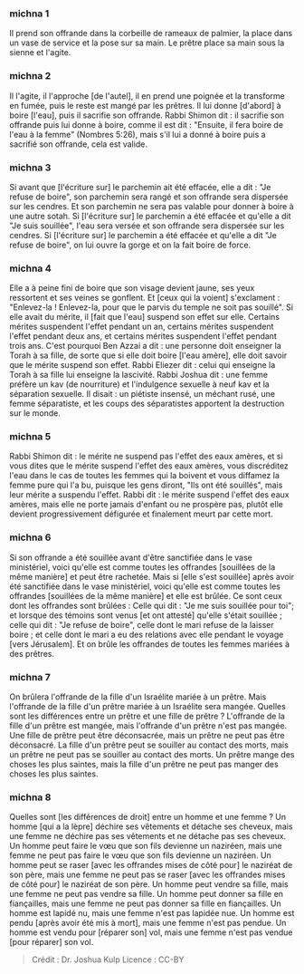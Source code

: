 
### michna 1
Il prend son offrande dans la corbeille de rameaux de palmier, la place dans un vase de service et la pose sur sa main. Le prêtre place sa main sous la sienne et l'agite.

### michna 2
Il l'agite, il l'approche [de l'autel], il en prend une poignée et la transforme en fumée, puis le reste est mangé par les prêtres. Il lui donne [d'abord] à boire [l'eau], puis il sacrifie son offrande. Rabbi Shimon dit : il sacrifie son offrande puis lui donne à boire, comme il est dit : "Ensuite, il fera boire de l'eau à la femme" (Nombres 5:26), mais s'il lui a donné à boire puis a sacrifié son offrande, cela est valide.

### michna 3
Si avant que [l'écriture sur] le parchemin ait été effacée, elle a dit : "Je refuse de boire", son parchemin sera rangé et son offrande sera dispersée sur les cendres. Et son parchemin ne sera pas valable pour donner à boire à une autre sotah. Si [l'écriture sur] le parchemin a été effacée et qu'elle a dit "Je suis souillée", l'eau sera versée et son offrande sera dispersée sur les cendres. Si [l'écriture sur] le parchemin a été effacée et qu'elle a dit "Je refuse de boire", on lui ouvre la gorge et on la fait boire de force.

### michna 4
Elle a à peine fini de boire que son visage devient jaune, ses yeux ressortent et ses veines se gonflent. Et [ceux qui la voient] s'exclament : "Enlevez-la ! Enlevez-la, pour que le parvis du temple ne soit pas souillé". Si elle avait du mérite, il [fait que l'eau] suspend son effet sur elle. Certains mérites suspendent l'effet pendant un an, certains mérites suspendent l'effet pendant deux ans, et certains mérites suspendent l'effet pendant trois ans. C'est pourquoi Ben Azzai a dit : une personne doit enseigner la Torah à sa fille, de sorte que si elle doit boire [l'eau amère], elle doit savoir que le mérite suspend son effet. Rabbi Eliezer dit : celui qui enseigne la Torah à sa fille lui enseigne la lascivité. Rabbi Joshua dit : une femme préfère un kav (de nourriture) et l'indulgence sexuelle à neuf kav et la séparation sexuelle. Il disait : un piétiste insensé, un méchant rusé, une femme séparatiste, et les coups des séparatistes apportent la destruction sur le monde.

### michna 5
Rabbi Shimon dit : le mérite ne suspend pas l'effet des eaux amères, et si vous dites que le mérite suspend l'effet des eaux amères, vous discréditez l'eau dans le cas de toutes les femmes qui la boivent et vous diffamez la femme pure qui l'a bu, puisque les gens diront, "Ils ont été souillés", mais leur mérite a suspendu l'effet. Rabbi dit : le mérite suspend l'effet des eaux amères, mais elle ne porte jamais d'enfant ou ne prospère pas, plutôt elle devient progressivement défigurée et finalement meurt par cette mort.

### michna 6
Si son offrande a été souillée avant d'être sanctifiée dans le vase ministériel, voici qu'elle est comme toutes les offrandes [souillées de la même manière] et peut être rachetée. Mais si [elle s'est souillée] après avoir été sanctifiée dans le vase ministériel, voici qu'elle est comme toutes les offrandes [souillées de la même manière] et elle est brûlée. Ce sont ceux dont les offrandes sont brûlées : Celle qui dit : "Je me suis souillée pour toi"; et lorsque des témoins sont venus [et ont attesté] qu'elle s'était souillée ; celle qui dit : "Je refuse de boire", celle dont le mari refuse de la laisser boire ; et celle dont le mari a eu des relations avec elle pendant le voyage [vers Jérusalem]. Et on brûle les offrandes de toutes les femmes mariées à des prêtres.

### michna 7
On brûlera l'offrande de la fille d'un Israélite mariée à un prêtre. Mais l'offrande de la fille d'un prêtre mariée à un Israélite sera mangée. Quelles sont les différences entre un prêtre et une fille de prêtre ? L'offrande de la fille d'un prêtre est mangée, mais l'offrande d'un prêtre n'est pas mangée. Une fille de prêtre peut être déconsacrée, mais un prêtre ne peut pas être déconsacré. La fille d'un prêtre peut se souiller au contact des morts, mais un prêtre ne peut pas se souiller au contact des morts. Un prêtre mange des choses les plus saintes, mais la fille d'un prêtre ne peut pas manger des choses les plus saintes.

### michna 8
Quelles sont [les différences de droit] entre un homme et une femme ? Un homme [qui a la lèpre] déchire ses vêtements et détache ses cheveux, mais une femme ne déchire pas ses vêtements et ne détache pas ses cheveux. Un homme peut faire le vœu que son fils devienne un naziréen, mais une femme ne peut pas faire le vœu que son fils devienne un naziréen. Un homme peut se raser [avec les offrandes mises de côté pour] le naziréat de son père, mais une femme ne peut pas se raser [avec les offrandes mises de côté pour] le naziréat de son père. Un homme peut vendre sa fille, mais une femme ne peut pas vendre sa fille. Un homme peut donner sa fille en fiançailles, mais une femme ne peut pas donner sa fille en fiançailles. Un homme est lapidé nu, mais une femme n'est pas lapidée nue. Un homme est pendu [après avoir été mis à mort], mais une femme n'est pas pendue. Un homme est vendu pour [réparer son] vol, mais une femme n'est pas vendue [pour réparer] son vol.

>Crédit : Dr. Joshua Kulp
>Licence : CC-BY